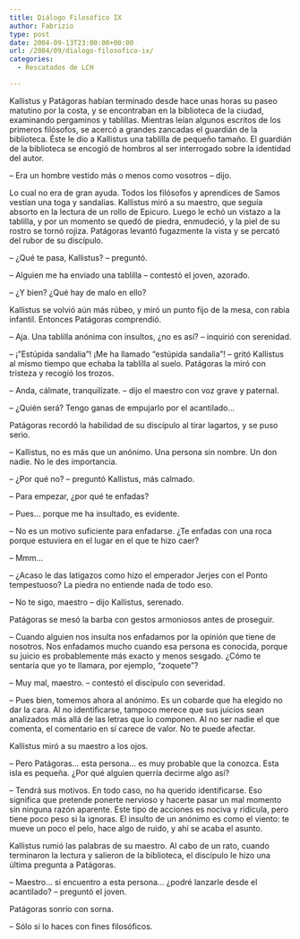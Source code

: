 ```yaml
---
title: Diálogo Filosófico IX
author: Fabrizio
type: post
date: 2004-09-13T23:00:00+00:00
url: /2004/09/dialogo-filosofico-ix/
categories:
  - Rescatados de LCH

---
```

Kallistus y Patágoras habían terminado desde hace unas horas su paseo matutino por la costa, y se encontraban en la biblioteca de la ciudad, examinando pergaminos y tablillas. Mientras leían algunos escritos de los primeros filósofos, se acercó a grandes zancadas el guardián de la biblioteca. Éste le dio a Kallistus una tablilla de pequeño tamaño. El guardián de la biblioteca se encogió de hombros al ser interrogado sobre la identidad del autor.

&#8211; Era un hombre vestido más o menos como vosotros &#8211; dijo. 

Lo cual no era de gran ayuda. Todos los filósofos y aprendices de Samos vestían una toga y sandalias. Kallistus miró a su maestro, que seguía absorto en la lectura de un rollo de Epicuro. Luego le echó un vistazo a la tablilla, y por un momento se quedó de piedra, enmudeció, y la piel de su rostro se tornó rojiza. Patágoras levantó fugazmente la vista y se percató del rubor de su discípulo.

&#8211; ¿Qué te pasa, Kallistus? &#8211; preguntó.

&#8211; Alguien me ha enviado una tablilla &#8211; contestó el joven, azorado.

&#8211; ¿Y bien? ¿Qué hay de malo en ello? 

Kallistus se volvió aún más rúbeo, y miró un punto fijo de la mesa, con rabia infantil. Entonces Patágoras comprendió.

&#8211; Aja. Una tablilla anónima con insultos, ¿no es así? &#8211; inquirió con serenidad.

&#8211; ¡&#8221;Estúpida sandalia&#8221;! ¡Me ha llamado &#8220;estúpida sandalia&#8221;! &#8211; gritó Kallistus al mismo tiempo que echaba la tablilla al suelo. Patágoras la miró con tristeza y recogió los trozos.

&#8211; Anda, cálmate, tranquilízate. &#8211; dijo el maestro con voz grave y paternal.

&#8211; ¿Quién será? Tengo ganas de empujarlo por el acantilado&#8230;

Patágoras recordó la habilidad de su discípulo al tirar lagartos, y se puso serio.

&#8211; Kallistus, no es más que un anónimo. Una persona sin nombre. Un don nadie. No le des importancia.

&#8211; ¿Por qué no? &#8211; preguntó Kallistus, más calmado.

&#8211; Para empezar, ¿por qué te enfadas? 

&#8211; Pues&#8230; porque me ha insultado, es evidente.

&#8211; No es un motivo suficiente para enfadarse. ¿Te enfadas con una roca porque estuviera en el lugar en el que te hizo caer? 

&#8211; Mmm&#8230;

&#8211; ¿Acaso le das latigazos como hizo el emperador Jerjes con el Ponto tempestuoso? La piedra no entiende nada de todo eso.

&#8211; No te sigo, maestro &#8211; dijo Kallistus, serenado.

Patágoras se mesó la barba con gestos armoniosos antes de proseguir.

&#8211; Cuando alguien nos insulta nos enfadamos por la opinión que tiene de nosotros. Nos enfadamos mucho cuando esa persona es conocida, porque su juicio es probablemente más exacto y menos sesgado. ¿Cómo te sentaría que yo te llamara, por ejemplo, &#8220;zoquete&#8221;?

&#8211; Muy mal, maestro. &#8211; contestó el discípulo con severidad.

&#8211; Pues bien, tomemos ahora al anónimo. Es un cobarde que ha elegido no dar la cara. Al no identificarse, tampoco merece que sus juicios sean analizados más allá de las letras que lo componen. Al no ser nadie el que comenta, el comentario en sí carece de valor. No te puede afectar. 

Kallistus miró a su maestro a los ojos. 

&#8211; Pero Patágoras&#8230; esta persona&#8230; es muy probable que la conozca. Esta isla es pequeña. ¿Por qué alguien querría decirme algo así?

&#8211; Tendrá sus motivos. En todo caso, no ha querido identificarse. Eso significa que pretende ponerte nervioso y hacerte pasar un mal momento sin ninguna razón aparente. Este tipo de acciones es nociva y ridícula, pero tiene poco peso si la ignoras. El insulto de un anónimo es como el viento: te mueve un poco el pelo, hace algo de ruido, y ahí se acaba el asunto. 

Kallistus rumió las palabras de su maestro. Al cabo de un rato, cuando terminaron la lectura y salieron de la biblioteca, el discípulo le hizo una última pregunta a Patágoras.

&#8211; Maestro&#8230; si encuentro a esta persona&#8230; ¿podré lanzarle desde el acantilado? &#8211; preguntó el joven.

Patágoras sonrío con sorna.

&#8211; Sólo si lo haces con fines filosóficos.